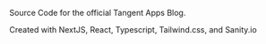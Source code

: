 Source Code for the official Tangent Apps Blog. 

Created with NextJS, React, Typescript, Tailwind.css, and Sanity.io